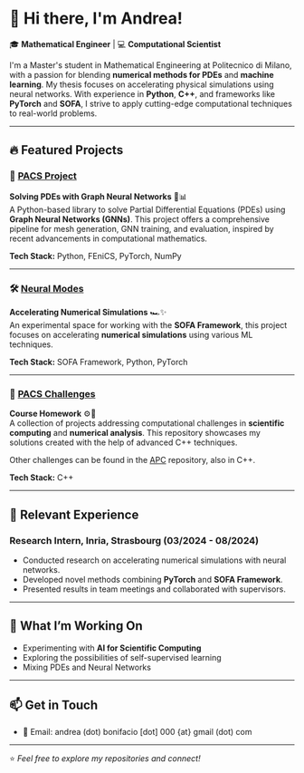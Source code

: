 # 👋 Hi there, I'm Andrea! 

🎓 **Mathematical Engineer** | 💻 **Computational Scientist** 

I'm a Master's student in Mathematical Engineering at Politecnico di Milano, with a passion for blending **numerical methods for PDEs** and **machine learning**. My thesis focuses on accelerating physical simulations using neural networks. With experience in **Python**, **C++**, and frameworks like **PyTorch** and **SOFA**, I strive to apply cutting-edge computational techniques to real-world problems.

---

## 🔥 Featured Projects

### 🚀 [PACS Project](https://github.com/itsmebonny/pacsproj)  
**Solving PDEs with Graph Neural Networks** 🧠📊  
A Python-based library to solve Partial Differential Equations (PDEs) using **Graph Neural Networks (GNNs)**. This project offers a comprehensive pipeline for mesh generation, GNN training, and evaluation, inspired by recent advancements in computational mathematics.  

**Tech Stack:** Python, FEniCS, PyTorch, NumPy  

---

### 🛠️ [Neural Modes](https://github.com/itsmebonny/SOFA_neural_modes)  
**Accelerating Numerical Simulations** 🏎️✨  
An experimental space for working with the **SOFA Framework**, this project focuses on accelerating **numerical simulations** using various ML techniques.

**Tech Stack:** SOFA Framework, Python, PyTorch 

---

### 🎯 [PACS Challenges](https://github.com/itsmebonny/pacs_challenges)  
**Course Homework** ⚙️🧬  
A collection of projects addressing computational challenges in **scientific computing** and **numerical analysis**. This repository showcases my solutions created with the help of advanced C++ techniques.

Other challenges can be found in the [APC](https://github.com/itsmebonny/APC) repository, also in C++.

**Tech Stack:** C++  

---

## 💼 Relevant Experience

### Research Intern, **Inria**, Strasbourg (03/2024 - 08/2024)  
- Conducted research on accelerating numerical simulations with neural networks.  
- Developed novel methods combining **PyTorch** and **SOFA Framework**.  
- Presented results in team meetings and collaborated with supervisors.  



---

## 🌱 What I’m Working On  
- Experimenting with **AI for Scientific Computing**  
- Exploring the possibilities of self-supervised learning
- Mixing PDEs and Neural Networks
---

## 📫 Get in Touch  
- 📧 Email: andrea (dot) bonifacio [dot] 000 {at} gmail (dot) com 

---

⭐️ *Feel free to explore my repositories and connect!*  

